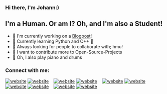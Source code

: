 ### Hi there, I'm Johann:)

## I'm a Human. Or am I? Oh, and I'm also a Student!

- 🔗 I'm currently working on a [Blogpost](https://medium.com/@johann-klf)!
- 🌱 Currently learning Python and C++ 🌙
- 🎯 Always looking for people to collaborate with; hmu!
- 📌 I want to contribute more to Open-Source-Projects
- 🎼 Oh, I also play piano and drums

### Connect with me:

[![website](https://user-images.githubusercontent.com/85245989/194774121-6fca14fa-f09b-4171-9074-b6c334318dbc.svg)](https://dsc.bio/qqq)
[![website](https://user-images.githubusercontent.com/85245989/194774122-29085477-73dc-4204-91fa-8deeddf232d8.svg)](https://dsc.bio/qqq)
&nbsp;&nbsp;
[![website](https://user-images.githubusercontent.com/85245989/194774149-069bd318-894b-42b4-a0b6-81cf3118c516.svg)](https://medium.com/@johann-klf)
[![website](https://user-images.githubusercontent.com/85245989/194774151-312d0eb7-d6c4-45e8-9024-db895d4f70d2.svg)](https://medium.com/@johann-klf)
&nbsp;&nbsp;
[![website](./icons/twitter-light.svg)](https://twitter.com/r7ved)
[![website](./icons/twitter-dark.svg)](https://twitter.com/r7ved)
&nbsp;&nbsp;
[![website](./icons/linkedin-light.svg)](https://www.linkedin.com/in/johann-kleindopf-408993241)
[![website](./icons/linkedin-dark.svg)](https://www.linkedin.com/in/johann-kleindopf-408993241)
&nbsp;&nbsp;
[![website](./icons/instagram-light.svg)](https://www.instagram.com/johann.klf)
[![website](./icons/instagram-dark.svg)](https://www.instagram.com/johann.klf)



